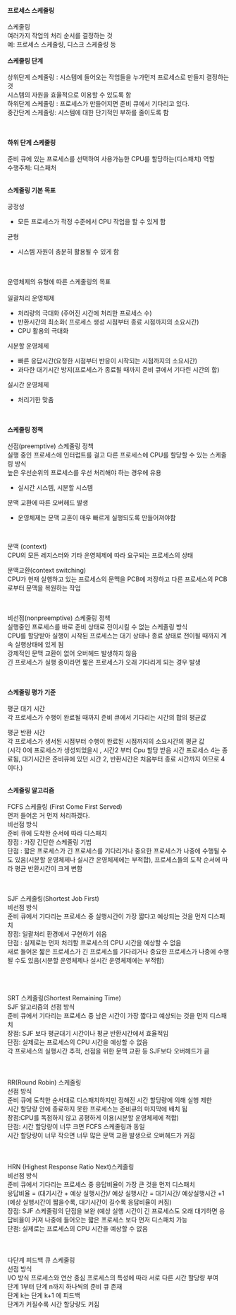 <strong>프로세스 스케줄링</strong><br/><br/>
스케줄링<br/>
여러가지 작업의 처리 순서를 결정하는 것 <br/>
예: 프로세스 스케줄링, 디스크 스케줄링 등<br/>
<br/>
<strong>스케줄링 단계</strong><br/><br/>
상위단계 스케줄링 : 시스템에 들어오는 작업들을 누가먼저 프로세스로 만들지 결정하는 것 <br/>
시스템의 자원을 효율적으로 이용할 수 있도록 함<br/>
하위단계 스케줄링 : 프로세스가 만들어지면 준비 큐에서 기다리고 있다.<br/>
중간단계 스케줄링: 시스템에 대한 단기적인 부하를 줄이도록 함 <br/><br/><br/>

<strong>하위 단계 스케줄링</strong><br/><br/>
준비 큐에 있는 프로세스를 선택하여 사용가능한 CPU를 할당하는(디스패치) 역할<br/>
수행주체: 디스패처<br/><br/>

<strong>스케줄링 기본 목표</strong><br/><br/>
공정성 <br/>
- 모든 프로세스가 적정 수준에서 CPU 작업을 할 수 있게 함<br/>

균형 <br/>
- 시스템 자원이 충분히 활용될 수 있게 함 <br/><br/><br/>

운영체제의 유형에 따른 스케줄링의 목표<br/><br/>
일괄처리 운영체제<br/>
- 처리량의 극대화 (주어진 시간에 처리한 프로세스 수)
- 반환시간의 최소화( 프로세스 생성 시점부터 종료 시점까지의 소요시간)
- CPU 활용의 극대화<br/>

시분할 운영체제<br/>
- 빠른 응답시간(요청한 시점부터 반응이 시작되는 시점까지의 소요시간)
- 과다한 대기시간 방지(프로세스가 종료될 때까지 준비 큐에서 기다린 시간의 합)<br/>

실시간 운영체제<br/>
- 처리기한 맞춤<br/><br/><br/>

<strong>스케줄링 정책</strong><br/><br/>
선점(preemptive) 스케줄링 정책<br/>
실행 중인 프로세스에 인터럽트를 걸고 다른 프로세스에 CPU를 할당할 수 있는 스케줄링 방식<br/>
높은 우선순위의 프로세스를 우선 처리해야 하는 경우에 유용<br/>
- 실시간 시스템, 시분할 시스템 <br/>

문맥 교환에 따른 오버헤드 발생<br/>
- 운영체제는 문맥 교혼이 매우 빠르게 실행되도록 만들어져야함<br/>
<br/>

문맥 (context)<br/>
CPU의 모든 레지스터와 기타 운영체제에 따라 요구되는 프로세스의 상태<br/>

문맥교환(context switching)<br/>
CPU가 현재 실행하고 있는 프로세스의 문맥을 PCB에 저장하고 다른 프로세스의 PCB로부터 문맥을 복원하는 작업 <br/><br/><br/>

비선점(nonpreemptive) 스케줄링 정책<br/>
실행중인 프로세스를 바로 준비 상태로 전이시킬 수 없는 스케줄링 방식<br/>
CPU를 할당받아 실행이 시작된 프로세스는 대기 상태나 종료 상태로 전이될 때까지 계속 실행상태에 있게 됨 <br/>
강제적인 문맥 교환이 없어 오버헤드 발생하지 않음 <br/>
긴 프로세스가 실행 중이라면 짧은 프로세스가 오래 기다리게 되는 경우 발생 <br/><br/><br/>

<strong>스케줄링 평가 기준</strong><br/><br/>
평균 대기 시간 <br/>
각 프로세스가 수행이 완료될 때까지 준비 큐에서 기다리는 시간의 합의  평균값<br/>

평균 반환 시간 <br/>
각 프로세스가 생서된 시점부터 수행이 완료된 시점까지의 소요시간의  평균 값<br/>
(시각 0에 프로세스가 생성되었을시 , 시간2 부터 Cpu 할당 받음 시간 프로세스 4는 종료됨, 대기시간은 준비큐에 있던 시간 2, 반환시간은 처음부터 종료 시간까지 이므로 4이다.)<br/><br/>

<strong>스케줄링 알고리즘</strong><br/><br/>
FCFS 스케줄링 (First Come First Served)<br/>
먼저 들어온 거 먼저 처리하겠다.<br/>
비선점 방식<br/>
준비 큐에 도착한 순서에 따라 디스패치 <br/>
장점 : 가장 간단한 스케줄링 기법<br/>
단점 : 짧은 프로세스가 긴 프로세스를 기다리거나 중요한 프로세스가 나중에 수행될 수도 있음(시분할 운영체제나 실시간 운영체제에는 부적합),
프로세스들의 도착 순서에 따라 평균 반환시간이 크게 변함 
<br/><br/><br/>

SJF 스케줄링(Shortest Job First) <br/>
비선점 방식<br/>
준비 큐에서 기다리는 프로세스 중 실행시간이 가장 짧다고 예상되는 것을 먼저 디스패치 <br/>
장점: 일괄처리 환경에서 구현하기 쉬움<br/>
단점 : 실제로는 먼저 처리할 프로세스의 CPU 시간을 예상할 수 없음<br/>
새로 들어온 짧은 프로세스가 긴 프로세스를 기다리거나 중요한 프로세스가 나중에 수행될 수도 있음(시분할 운영체제나 실시간 운영체제에는 부적합)<br/>
<br/><br/><br/>

SRT 스케줄링(Shortest Remaining Time) <br/>
SJF 알고리즘의 선점 방식<br/>
준비 큐에서 기다리는 프로세스 중  남은 시간이 가장 짧다고 예상되는  것을 먼저 디스패치<br/>
장점: SJF 보다 평균대기 시간이나 평균 반환시간에서 효율적임<br/>
단점: 실제로는 프로세스의 CPU 시간을 예상할 수 없음 <br/>
각 프로세스의 실행시간 추적, 선점을 위한 문맥 교환 등 SJF보다 오버헤드가 큼<br/>
<br/><br/><br/>
RR(Round Robin) 스케줄링<br/>
선점 방식<br/>
준비 큐에 도착한 순서대로 디스패치하지만 정해진 시간 할당량에 의해 실행 제한<br/>
시간 할당량 안에 종료하지 못한 프로세스는 준비큐의 마지막에 배치 됨 <br/>
장점:CPU를 독점하지 않고 공평하게 이용(시분할 운영체제에 적합)<br/>
단점: 시간 할당량이 너무 크면 FCFS 스케줄링과 동일<br/>
시간 할당량이 너무 작으면 너무 많은 문맥 교환 발생으로 오버헤드가 커짐<br/>
<br/><br/><br/>
 HRN (Highest Response Ratio Next)스케줄링<br/>
 비선점 방식<br/>
 준비 큐에서 기다리는 프로세스 중 응답비율이 가장 큰 것을 먼저 디스패치 <br/>
 응답비율 = (대기시간 + 예상 실행시간)/ 예상 실행시간 = 대기시간/ 예상실행시간 +1
<br/>
(예상 실행시간이 짧을수록, 대기시간이 길수록 응답비율이 커짐)<br/>
장점: SJF 스케줄링의 단점을 보완 (예상 실행 시간이 긴 프로세스도 오래 대기하면 응답비율이 커져 나중에 들어오는 짧은 프로세스 보다 먼저 디스패치 가능<br/>
단점: 실제로는 프로세스의 CPU 시간을 예상할 수 없음<br/>
<br/><br/><br/>
 다단계 피드백 큐 스케줄링<br/>
 선점 방식 <br/>
 I/O 방식 프로세스와 연산 중심 프로세스의 특성에 따라 서로 다른 시간 할당량 부여<br/>
 단계 1부터 단계 n까지 하나씩의 준비 큐 존재 <br/>
 단계 k는 단계 k+1 에 피드백<br/>
 단계가 커질수록 시간 할당량도 커짐<br/>